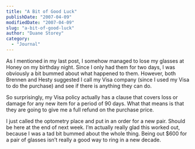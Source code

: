 ```yaml
---
title: "A Bit of Good Luck"
publishDate: "2007-04-09"
modifiedDate: "2007-04-09"
slug: "a-bit-of-good-luck"
author: "Duane Storey"
category:
  - "Journal"
---
```


As I mentioned in my last post, I somehow managed to lose my glasses at Honey on my birthday night. Since I only had them for two days, I was obviously a bit bummed about what happened to them. However, both Brennen and Hesty suggested I call my Visa company (since I used my Visa to do the purchase) and see if there is anything they can do.

So surprisingly, my Visa policy actually has a clause that covers loss or damage for any new item for a period of 90 days. What that means is that they are going to give me a full refund on the purchase price.

I just called the optometry place and put in an order for a new pair. Should be here at the end of next week. I’m actually really glad this worked out, because I was a tad bit bummed about the whole thing. Being out $600 for a pair of glasses isn’t really a good way to ring in a new decade.